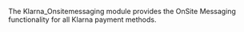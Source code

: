 The Klarna_Onsitemessaging module provides the OnSite Messaging functionality for all Klarna payment methods.
